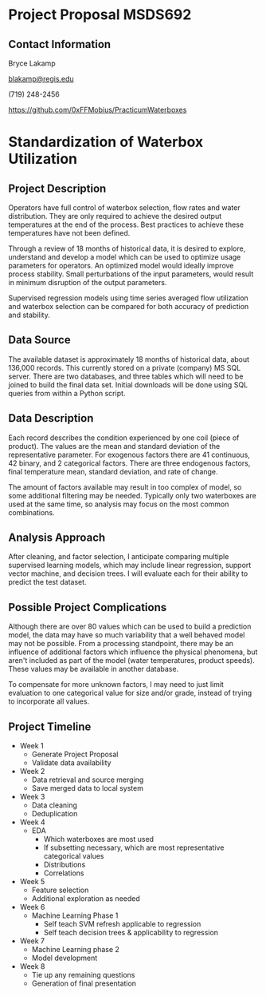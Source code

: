 # Project Proposal MSDS692

## Contact Information
Bryce Lakamp

blakamp@regis.edu

(719) 248-2456

https://github.com/0xFFMobius/PracticumWaterboxes

# Standardization of Waterbox Utilization

## Project Description
Operators have full control of waterbox selection, flow rates and water distribution. They are only required to achieve the desired output temperatures at the end of the process. Best practices to achieve these temperatures have not been defined. 

Through a review of 18 months of historical data, it is desired to explore, understand and develop a model which can be used to optimize usage parameters for operators. An optimized model would ideally improve process stability. Small perturbations of the input parameters, would result in minimum disruption of the output parameters. 

Supervised regression models using time series averaged flow utilization and waterbox selection can be compared for both accuracy of prediction and stability. 

## Data Source
The available dataset is approximately 18 months of historical data, about 136,000 records. This currently stored on a private (company) MS SQL server. There are two databases, and three tables which will need to be joined to build the final data set. Initial downloads will be done using SQL queries from within a Python script. 

## Data Description
Each record describes the condition experienced by one coil (piece of product). The values are the mean and standard deviation of the representative parameter. For exogenous factors there are 41 continuous, 42 binary, and 2 categorical factors. There are three endogenous factors, final temperature mean, standard deviation, and rate of change. 

The amount of factors available may result in too complex of model, so some additional filtering may be needed. Typically only two waterboxes are used at the same time, so analysis may focus on the most common combinations. 

## Analysis Approach
After cleaning, and factor selection, I anticipate comparing multiple supervised learning models, which may include linear regression, support vector machine, and decision trees. I will evaluate each for their ability to predict the test dataset. 

## Possible Project Complications
Although there are over 80 values which can be used to build a prediction model, the data may have so much variability that a well behaved model may not be possible. From a processing standpoint, there may be an influence of additional factors which influence the physical phenomena, but aren't included as part of the model (water temperatures, product speeds). These values may be available in another database.

To compensate for more unknown factors, I may need to just limit evaluation to one categorical value for size and/or grade, instead of trying to incorporate all values. 

## Project Timeline
* Week 1
  * Generate Project Proposal
  * Validate data availability
* Week 2
  * Data retrieval and source merging
  * Save merged data to local system
* Week 3
  * Data cleaning
  * Deduplication
* Week 4
  * EDA
    * Which waterboxes are most used
    * If subsetting necessary, which are most representative categorical values
    * Distributions
    * Correlations
* Week 5
  * Feature selection
  * Additional exploration as needed
* Week 6
  * Machine Learning Phase 1
    * Self teach SVM refresh applicable to regression
    * Self teach decision trees & applicability to regression
* Week 7
  * Machine Learning phase 2
  * Model development
* Week 8
  * Tie up any remaining questions
  * Generation of final presentation